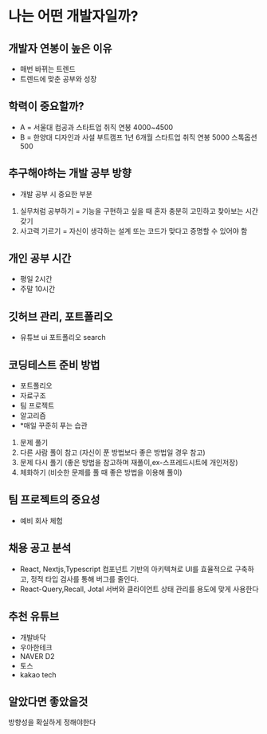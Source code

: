 # 나는 어떤 개발자일까?

## 개발자 연봉이 높은 이유

- 매번 바뀌는 트렌드
- 트렌드에 맞춘 공부와 성장

## 학력이 중요할까?

- A = 서울대 컴공과
  스타트업 취직
  연봉 4000~4500
- B = 한양대 디자인과
  사설 부트캠프 1년 6개월
  스타트업 취직
  연봉 5000 스톡옵션 500

## 추구해야하는 개발 공부 방향

- 개발 공부 시 중요한 부분

1. 실무처럼 공부하기 = 기능을 구현하고 싶을 때 혼자 충분히 고민하고 찾아보는 시간 갖기
2. 사고력 기르기 = 자신이 생각하는 설계 또는 코드가 맞다고 증명할 수 있어야 함

## 개인 공부 시간

- 평일 2시간
- 주말 10시간

## 깃허브 관리, 포트폴리오

- 유튜브 ui 포트폴리오 search

## 코딩테스트 준비 방법

- 포트폴리오
- 자료구조
- 팀 프로젝트
- 알고리즘
- \*매일 꾸준히 푸는 습관

1. 문제 풀기
2. 다른 사람 풀이 참고 (자신이 푼 방법보다 좋은 방법일 경우 참고)
3. 문제 다시 풀기 (좋은 방법을 참고하며 재풀이,ex-스프레드시트에 개인저장)
4. 체화하기 (비슷한 문제를 풀 때 좋은 방법을 이용해 풀이)

## 팀 프로젝트의 중요성

- 예비 회사 체험

## 채용 공고 분석

- React, Nextjs,Typescript
  컴포넌트 기반의 아키텍쳐로 UI를 효율적으로 구축하고, 정적 타입 검사를 통해 버그를 줄인다.
- React-Query,Recall, Jotal
  서버와 클라이언트 상태 관리를 용도에 맞게 사용한다

## 추천 유튜브

- 개발바닥
- 우아한테크
- NAVER D2
- 토스
- kakao tech

## 알았다면 좋았을것

방향성을 확실하게 정해야한다
